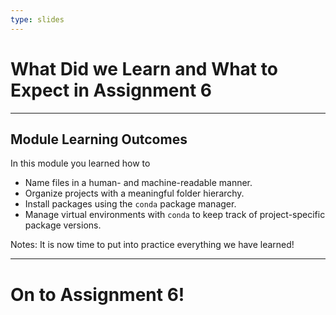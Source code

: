 ```yaml
---
type: slides
---
```


# What Did we Learn and What to Expect in Assignment 6

---

## Module Learning Outcomes

In this module you learned how to

- Name files in a human- and machine-readable manner.
- Organize projects with a meaningful folder hierarchy.
- Install packages using the `conda` package manager.
- Manage virtual environments with `conda` to keep track of project-specific package versions.

Notes:
It is now time to put into practice everything we have learned!

---

# On to Assignment 6!
